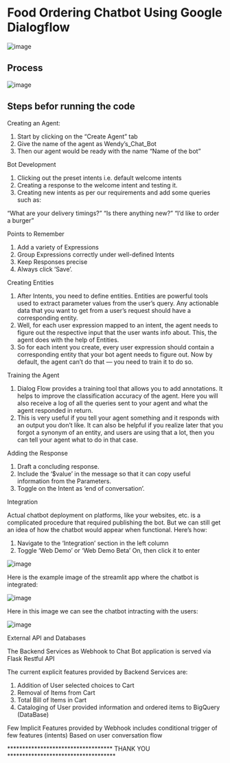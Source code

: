 # Food Ordering Chatbot Using Google Dialogflow
![image](https://user-images.githubusercontent.com/80595262/236020927-e695c9f6-256c-472e-a109-140103e0f33f.png)
## Process
![image](https://github.com/Chinnapani9439/Wends_chatbot/blob/main/process_dig.png)

## Steps befor running the code

Creating an Agent:
1) Start by clicking on the “Create Agent” tab
2) Give the name of the agent as Wendy’s_Chat_Bot
3) Then our agent would be ready with the name “Name of the bot”

Bot Development
1) Clicking out the preset intents i.e. default welcome intents
2) Creating a response to the welcome intent and testing it.
3) Creating new intents as per our requirements and add some queries such as:

“What are your delivery timings?”
“Is there anything new?”
“I’d like to order a burger”

Points to Remember
1) Add a variety of Expressions
2) Group Expressions correctly under well-defined Intents
3) Keep Responses precise
4) Always click ‘Save’.

Creating Entities
1) After Intents, you need to define entities. Entities are powerful tools used to extract parameter values from the user’s query. Any actionable data that you want to get from a user’s request should have a corresponding entity.
2) Well, for each user expression mapped to an intent, the agent needs to figure out the respective input that the user wants info about. This, the agent does with the help of Entities.
3) So for each intent you create, every user expression should contain a corresponding entity that your bot agent needs to figure out. Now by default, the agent can’t do that — you need to train it to do so.

Training the Agent
1) Dialog Flow provides a training tool that allows you to add annotations. It helps to improve the classification accuracy of the agent. Here you will also receive a log of all the queries sent to your agent and what the agent responded in return.
2) This is very useful if you tell your agent something and it responds with an output you don’t like. It can also be helpful if you realize later that you forgot a synonym of an entity, and users are using that a lot, then you can tell your agent what to do in that case.

Adding the Response
1) Draft a concluding response.
2) Include the ‘$value’ in the message so that it can copy useful information from the Parameters.
3) Toggle on the Intent as ‘end of conversation’.

Integration

Actual chatbot deployment on platforms, like your websites, etc. is a complicated procedure that required publishing the bot. But we can still get an idea of how the chatbot would appear when functional. Here’s how:

1) Navigate to the ‘Integration’ section in the left column
2) Toggle ‘Web Demo’  or ‘Web Demo Beta’ On, then click it to enter

![image](https://github.com/Chinnapani9439/Wends_chatbot/blob/main/feature.png)

Here is the example image of the streamlit app where the chatbot is integrated:

![image](https://github.com/Chinnapani9439/Wends_chatbot/blob/main/main.png)

Here in this image we can see the chatbot intracting with the users:

![image](https://github.com/Chinnapani9439/Wends_chatbot/blob/main/chatbot.png)


External API and Databases

The Backend Services as Webhook to Chat Bot application is served via Flask Restful API

The current explicit features provided by Backend Services are:
1) Addition of User selected choices to Cart
2) Removal of Items from Cart
3) Total Bill of Items in Cart
4) Cataloging of User provided information and ordered items to BigQuery (DataBase) 

Few Implicit Features provided by Webhook includes conditional trigger of few features (intents)
Based on user conversation flow


*********************************** THANK YOU ************************************















